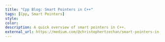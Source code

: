 ```yaml
---
title: "Cpp Blog: Smart Pointers in C++"
tags: [Cpp, Smart Pointers]
style: 
color: 
description: A quick overview of smart pointers in C++.
external_url: https://medium.com/@christophertzechan/smart-pointers-in-c-b5e3d041ed0a?source=friends_link&sk=c24c4e4bdc3596a0d796a3bc52518c93
---
```





